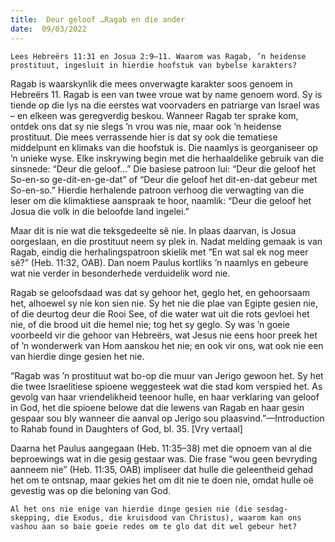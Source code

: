 ```yaml
---
title:  Deur geloof …Ragab en die ander
date:  09/03/2022
---
```


`Lees Hebreërs 11:31 en Josua 2:9–11. Waarom was Ragab, ’n heidense prostituut, ingesluit in hierdie hoofstuk van bybelse karakters?`

Ragab is waarskynlik die mees onverwagte karakter soos genoem in Hebreërs 11. Ragab is een van twee vroue wat by name genoem word. Sy is tiende op die lys na die eerstes wat voorvaders en patriarge van Israel was – en elkeen was geregverdig beskou. Wanneer Ragab ter sprake kom, ontdek ons dat sy nie slegs ’n vrou was nie, maar ook ’n heidense prostituut. Die mees verrassende hier is dat sy ook die tematiese middelpunt en klimaks van die hoofstuk is. Die naamlys is georganiseer op ’n unieke wyse.  Elke inskrywing  begin met die herhaaldelike gebruik van die sinsnede: “Deur die geloof…” Die basiese patroon lui: “Deur die geloof het So-en-so ge-dit-en-ge-dat” of “Deur die geloof het dit-en-dat gebeur met So-en-so.”  Hierdie herhalende patroon verhoog die verwagting van die leser om die klimaktiese aanspraak te hoor, naamlik: “Deur die geloof het Josua die volk in die beloofde land ingelei.”

Maar dit is nie wat die teksgedeelte sê nie. In plaas daarvan, is Josua oorgeslaan, en die prostituut neem sy plek in. Nadat melding gemaak is van Ragab, eindig die herhalingspatroon skielik met “En wat sal ek nog meer sê?” (Heb. 11:32, OAB). Dan noem Paulus kortliks ’n naamlys en gebeure wat nie verder in besonderhede verduidelik word nie.

Ragab se geloofsdaad was dat sy gehoor het, geglo het, en gehoorsaam het, alhoewel sy nie kon sien nie. Sy het nie die plae van Egipte gesien nie, of die deurtog deur die Rooi See, of die water wat uit die rots gevloei het nie, of die brood uit die hemel nie; tog het sy geglo. Sy was ’n goeie voorbeeld vir die gehoor van Hebreërs, wat Jesus nie eens hoor preek het of ’n wonderwerk van Hom aanskou het nie; en ook vir ons, wat ook nie een van hierdie dinge gesien het nie.

“Ragab was ’n prostituut wat bo-op die muur van Jerigo gewoon het. Sy het die twee Israelitiese spioene weggesteek wat die stad kom verspied het. As gevolg van haar vriendelikheid teenoor hulle, en haar verklaring van geloof in God, het die spioene belowe dat die lewens van Ragab en haar gesin gespaar sou bly wanneer die aanval op Jerigo sou plaasvind.”—Introduction to Rahab found in Daughters of God, bl. 35. [Vry vertaal]

Daarna het Paulus aangegaan (Heb. 11:35–38) met die opnoem van al die beproewings wat in die gesig gestaar was.  Die frase “wou geen bevryding aanneem nie” (Heb. 11:35, OAB) impliseer dat hulle die geleentheid gehad het om te ontsnap, maar gekies het om dit nie te doen nie, omdat hulle oë gevestig was op die beloning van God.

`Al het ons nie enige van hierdie dinge gesien nie (die sesdag-skepping, die Exodus, die kruisdood van Christus), waarom kan ons vashou aan so baie goeie redes om te glo dat dit wel gebeur het?`